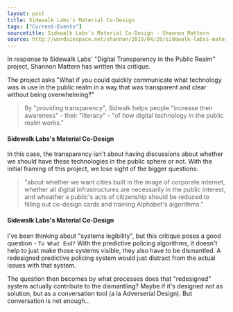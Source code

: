 ```yaml
---
layout: post
title: Sidewalk Labs's Material Co-Design
tags: ["Current-Events"]
sourcetitle: Sidewalk Labs’s Material Co-Design - Shannon Mattern
source: http://wordsinspace.net/shannon/2019/04/28/sidewalk-labss-material-co-design/
---
```


In response to Sidewalk Labs' "Digital Transparency in the Public Realm" project, Shannon Mattern has written this critique.

The project asks "What if you could quickly communicate what technology was in use in the public realm in a way that was transparent and clear without being overwhelming?"

> By "providing transparency", Sidwalk helps people "increase their awareness" - their "literacy" - "of how digital technology in the public realm works."

#### Sidewalk Labs's Material Co-Design
In this case, the transparency isn't about having discussions about whether we should have these technologies in the public sphere or not. With the initial framing of this project, we lose sight of the bigger questions:
> "about whether we want cities built in the image of corporate internet, whether all digital infrastructures are necessarily in the public interest, and wheather a public's acts of citizenship should be reduced to filling out co-design cards and training Alphabet's algorithms."

#### Sidewalk Labs's Material Co-Design

I've been thinking about "systems legibility", but this critique poses a good question - `To What End?` With the predictive policing algorithms, it doesn't help to just make those systems visible, they also have to be dismantled. A redesigned predictive policing system would just distract from the actual issues with that system.

The question then becomes by what processes does that "redesigned" system actually contribute to the dismantling? Maybe if it's designed not as solution, but as a conversation tool (a la Adverserial Design). But conversation is not enough...
